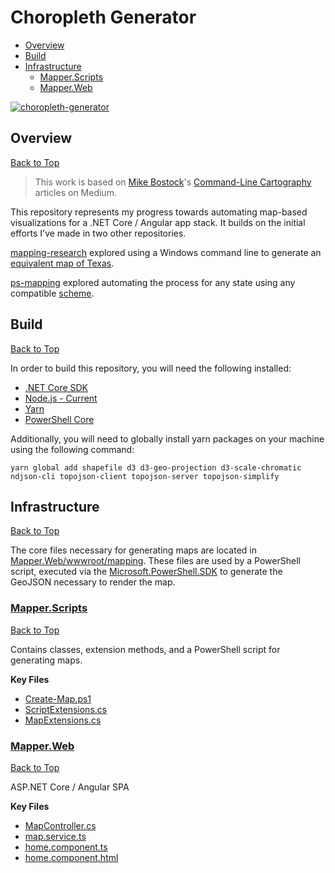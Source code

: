 # Choropleth Generator

* [Overview](#overview)
* [Build](#build)
* [Infrastructure](#infrastructure)
    * [Mapper.Scripts](#mapperscripts)
    * [Mapper.Web](#mapperweb)

[![choropleth-generator](https://imgur.com/ylb4RME.gif)](https://imgur.com/ylb4RME.gif)

## Overview
[Back to Top](#choropleth-generator)

> This work is based on [Mike Bostock](https://github.com/mbostock/)'s [Command-Line Cartography](https://medium.com/@mbostock/command-line-cartography-part-1-897aa8f8ca2c) articles on Medium.

This repository represents my progress towards automating map-based visualizations for a .NET Core / Angular app stack. It builds on the initial efforts I've made in two other repositories.

[mapping-research](https://github.com/JaimeStill/mapping-research) explored using a Windows command line to generate an [equivalent map of Texas](https://github.com/JaimeStill/mapping-research/blob/master/texas/texas-choropleth.md).

[ps-mapping](https://github.com/JaimeStill/ps-mapping) explored automating the process for any state using any compatible [scheme](https://github.com/d3/d3-scale-chromatic).

## Build
[Back to Top](#choropleth-generator)

In order to build this repository, you will need the following installed:

* [.NET Core SDK](https://dotnet.microsoft.com/download)
* [Node.js - Current](https://nodejs.org/en/)
* [Yarn](https://yarnpkg.com/lang/en/)
* [PowerShell Core](https://github.com/PowerShell/PowerShell#get-powershell)

Additionally, you will need to globally install yarn packages on your machine using the following command:

```
yarn global add shapefile d3 d3-geo-projection d3-scale-chromatic ndjson-cli topojson-client topojson-server topojson-simplify
```

## Infrastructure
[Back to Top](#choropleth-generator)

The core files necessary for generating maps are located in [Mapper.Web/wwwroot/mapping](https://github.com/JaimeStill/Mapper/tree/master/Mapper.Web/wwwroot/mapping). These files are used by a PowerShell script, executed via the [Microsoft.PowerShell.SDK](https://github.com/PowerShell/PowerShell/tree/master/src/Microsoft.PowerShell.SDK) to generate the GeoJSON necessary to render the map.

### [Mapper.Scripts](https://github.com/JaimeStill/Mapper/tree/master/Mapper.Scripts)
[Back to Top](#choropleth-generator)

Contains classes, extension methods, and a PowerShell script for generating maps.

**Key Files**  

* [Create-Map.ps1](https://github.com/JaimeStill/Mapper/blob/master/Mapper.Scripts/Scripts/Create-Map.ps1)
* [ScriptExtensions.cs](https://github.com/JaimeStill/Mapper/blob/master/Mapper.Scripts/Extensions/ScriptExtensions.cs)
* [MapExtensions.cs](https://github.com/JaimeStill/Mapper/blob/master/Mapper.Scripts/Extensions/MapExtensions.cs)

### [Mapper.Web](https://github.com/JaimeStill/Mapper/tree/master/Mapper.Web)
[Back to Top](#choropleth-generator)

<span>ASP.NET</span> Core / Angular SPA

**Key Files**  

* [MapController.cs](https://github.com/JaimeStill/Mapper/blob/master/Mapper.Web/Controllers/MapController.cs)
* [map.service.ts](https://github.com/JaimeStill/Mapper/blob/master/Mapper.Web/ClientApp/src/app/services/map.service.ts)
* [home.component.ts](https://github.com/JaimeStill/Mapper/blob/master/Mapper.Web/ClientApp/src/app/routes/home/home.component.ts)
* [home.component.html](https://github.com/JaimeStill/Mapper/blob/master/Mapper.Web/ClientApp/src/app/routes/home/home.component.html)
